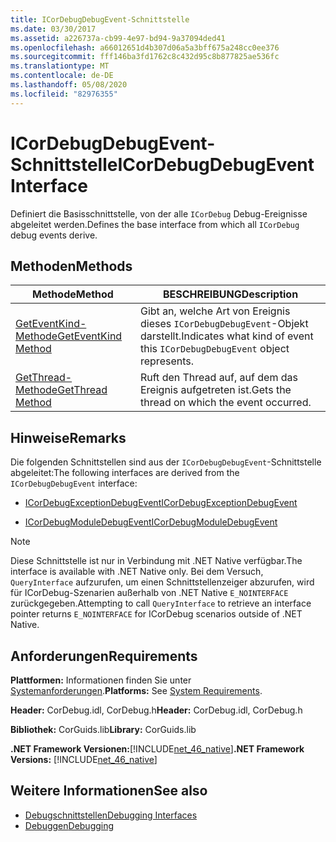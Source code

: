 ```yaml
---
title: ICorDebugDebugEvent-Schnittstelle
ms.date: 03/30/2017
ms.assetid: a226737a-cb99-4e97-bd94-9a37094ded41
ms.openlocfilehash: a66012651d4b307d06a5a3bff675a248cc0ee376
ms.sourcegitcommit: fff146ba3fd1762c8c432d95c8b877825ae536fc
ms.translationtype: MT
ms.contentlocale: de-DE
ms.lasthandoff: 05/08/2020
ms.locfileid: "82976355"
---
```

# <a name="icordebugdebugevent-interface"></a><span data-ttu-id="3b6b6-102">ICorDebugDebugEvent-Schnittstelle</span><span class="sxs-lookup"><span data-stu-id="3b6b6-102">ICorDebugDebugEvent Interface</span></span>
<span data-ttu-id="3b6b6-103">Definiert die Basisschnittstelle, von der alle `ICorDebug` Debug-Ereignisse abgeleitet werden.</span><span class="sxs-lookup"><span data-stu-id="3b6b6-103">Defines the base interface from which all `ICorDebug` debug events derive.</span></span>  
  
## <a name="methods"></a><span data-ttu-id="3b6b6-104">Methoden</span><span class="sxs-lookup"><span data-stu-id="3b6b6-104">Methods</span></span>  
  
|<span data-ttu-id="3b6b6-105">Methode</span><span class="sxs-lookup"><span data-stu-id="3b6b6-105">Method</span></span>|<span data-ttu-id="3b6b6-106">BESCHREIBUNG</span><span class="sxs-lookup"><span data-stu-id="3b6b6-106">Description</span></span>|  
|------------|-----------------|  
|[<span data-ttu-id="3b6b6-107">GetEventKind-Methode</span><span class="sxs-lookup"><span data-stu-id="3b6b6-107">GetEventKind Method</span></span>](icordebugdebugevent-geteventkind-method.md)|<span data-ttu-id="3b6b6-108">Gibt an, welche Art von Ereignis dieses `ICorDebugDebugEvent`-Objekt darstellt.</span><span class="sxs-lookup"><span data-stu-id="3b6b6-108">Indicates what kind of event this `ICorDebugDebugEvent` object represents.</span></span>|  
|[<span data-ttu-id="3b6b6-109">GetThread-Methode</span><span class="sxs-lookup"><span data-stu-id="3b6b6-109">GetThread Method</span></span>](icordebugdebugevent-getthread-method.md)|<span data-ttu-id="3b6b6-110">Ruft den Thread auf, auf dem das Ereignis aufgetreten ist.</span><span class="sxs-lookup"><span data-stu-id="3b6b6-110">Gets the thread on which the event occurred.</span></span>|  
  
## <a name="remarks"></a><span data-ttu-id="3b6b6-111">Hinweise</span><span class="sxs-lookup"><span data-stu-id="3b6b6-111">Remarks</span></span>  
 <span data-ttu-id="3b6b6-112">Die folgenden Schnittstellen sind aus der `ICorDebugDebugEvent`-Schnittstelle abgeleitet:</span><span class="sxs-lookup"><span data-stu-id="3b6b6-112">The following interfaces are derived from the `ICorDebugDebugEvent` interface:</span></span>  
  
- [<span data-ttu-id="3b6b6-113">ICorDebugExceptionDebugEvent</span><span class="sxs-lookup"><span data-stu-id="3b6b6-113">ICorDebugExceptionDebugEvent</span></span>](icordebugexceptiondebugevent-interface.md)  
  
- [<span data-ttu-id="3b6b6-114">ICorDebugModuleDebugEvent</span><span class="sxs-lookup"><span data-stu-id="3b6b6-114">ICorDebugModuleDebugEvent</span></span>](icordebugmoduledebugevent-interface.md)  
  
> [!NOTE]
> <span data-ttu-id="3b6b6-115">Diese Schnittstelle ist nur in Verbindung mit .NET Native verfügbar.</span><span class="sxs-lookup"><span data-stu-id="3b6b6-115">The interface is available with .NET Native only.</span></span> <span data-ttu-id="3b6b6-116">Bei dem Versuch, `QueryInterface` aufzurufen, um einen Schnittstellenzeiger abzurufen, wird für ICorDebug-Szenarien außerhalb von .NET Native `E_NOINTERFACE` zurückgegeben.</span><span class="sxs-lookup"><span data-stu-id="3b6b6-116">Attempting to call `QueryInterface` to retrieve an interface pointer returns `E_NOINTERFACE` for ICorDebug scenarios outside of .NET Native.</span></span>  
  
## <a name="requirements"></a><span data-ttu-id="3b6b6-117">Anforderungen</span><span class="sxs-lookup"><span data-stu-id="3b6b6-117">Requirements</span></span>  
 <span data-ttu-id="3b6b6-118">**Plattformen:** Informationen finden Sie unter [Systemanforderungen](../../get-started/system-requirements.md).</span><span class="sxs-lookup"><span data-stu-id="3b6b6-118">**Platforms:** See [System Requirements](../../get-started/system-requirements.md).</span></span>  
  
 <span data-ttu-id="3b6b6-119">**Header:** CorDebug.idl, CorDebug.h</span><span class="sxs-lookup"><span data-stu-id="3b6b6-119">**Header:** CorDebug.idl, CorDebug.h</span></span>  
  
 <span data-ttu-id="3b6b6-120">**Bibliothek:** CorGuids.lib</span><span class="sxs-lookup"><span data-stu-id="3b6b6-120">**Library:** CorGuids.lib</span></span>  
  
 <span data-ttu-id="3b6b6-121">**.NET Framework Versionen:**[!INCLUDE[net_46_native](../../../../includes/net-46-native-md.md)]</span><span class="sxs-lookup"><span data-stu-id="3b6b6-121">**.NET Framework Versions:** [!INCLUDE[net_46_native](../../../../includes/net-46-native-md.md)]</span></span>  
  
## <a name="see-also"></a><span data-ttu-id="3b6b6-122">Weitere Informationen</span><span class="sxs-lookup"><span data-stu-id="3b6b6-122">See also</span></span>

- [<span data-ttu-id="3b6b6-123">Debugschnittstellen</span><span class="sxs-lookup"><span data-stu-id="3b6b6-123">Debugging Interfaces</span></span>](debugging-interfaces.md)
- [<span data-ttu-id="3b6b6-124">Debuggen</span><span class="sxs-lookup"><span data-stu-id="3b6b6-124">Debugging</span></span>](index.md)
